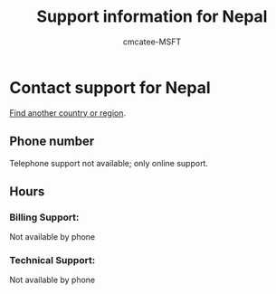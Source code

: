 ﻿---                                
title: Support information for Nepal
author: cmcatee-MSFT
f1.keywords:
- NOCSH
ms.author: cmcatee
manager: mnirkhe
audience: Admin
ms.topic: reference
ms.service: o365-administration
ms.collection: Adm_Support
localization_priority: Normal
description: Learn how to contact support for your country or region.
ROBOTS: NOINDEX, NOFOLLOW
---

# Contact support for Nepal

[Find another country or region](../contact-support-for-business-products.md).

## Phone number
Telephone support not available; only online support.

## Hours
### Billing Support:

Not available by phone

### Technical Support:

Not available by phone